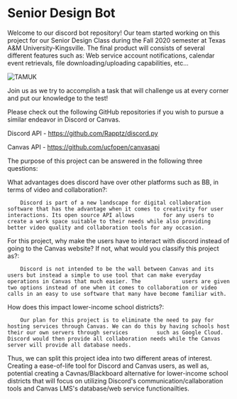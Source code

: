 # Senior Design Bot
Welcome to our discord bot repository!
Our team started working on this project for our Senior Design Class during the Fall 2020 semester at Texas A&M University-Kingsville.
The final product will consists of several different features such as:
Web service account notifications, calendar event retrievals, file downloading/uploading capabilities, etc...

![TAMUK](https://user-images.githubusercontent.com/52770090/101292759-1719df80-37d7-11eb-940d-3c8d4bbeb353.png)

Join us as we try to accomplish a task that will challenge us at every corner and put our knowledge to the test!

Please check out the following GitHub repositories if you wish to pursue a similar endeavor in Discord or Canvas.

Discord API - https://github.com/Rapptz/discord.py

Canvas API - https://github.com/ucfopen/canvasapi

The purpose of this project can be answered in the following three questions:

What advantages does discord have over other platforms such as BB, in terms of video and collaboration?:

        Discord is part of a new landscape for digital collaboration software that has the advantage when it comes to creativity for user interactions. Its open source API allows         for any users to create a work space suitable to their needs while also providing better video quality and collaboration tools for any occasion.
  
For this project, why make the users have to interact with discord instead of going to the Canvas website? If not, what would you classify this project as?:

        Discord is not intended to be the wall between Canvas and its users but instead a simple to use tool that can make everyday operations in Canvas that much easier. The             users are given two options instead of one when it comes to collaboration or video calls in an easy to use software that many have become familiar with.
  
How does this impact lower-income school districts?:

        Our plan for this project is to eliminate the need to pay for hosting services through Canvas. We can do this by having schools host their our own servers through services         such as Google Cloud. Discord would then provide all collaboration needs while the Canvas server will provide all database needs.
        
Thus, we can split this project idea into two different areas of interest. Creating a ease-of-life tool for Discord and Canvas users, as well as, potential creating a Cavnas/Blackboard alternative for lower-income school districts that will focus on utilizing Discord's communication/callaboration tools and Canvas LMS's database/web service functionailties.
